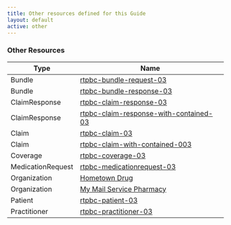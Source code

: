 ```yaml
---
title: Other resources defined for this Guide
layout: default
active: other
---
```


<!-- { :.no_toc } -->

<!-- TOC  the css styling for this is \pages\assets\css\project.css under 'markdown-toc'-->

<!-- * Do not remove this line (it will not be displayed)
{:toc} -->

<!-- end TOC -->

### Other Resources

<table>
<thead>
<tr>
<th>Type</th>
<th>Name</th>
</tr>
</thead>
<tbody>
<tr>
<td>Bundle</td>
<td><a href="Bundle-rtpbc-bundle-request-03.html">rtpbc-bundle-request-03</a></td>
</tr>
<tr>
<td>Bundle</td>
<td><a href="Bundle-rtpbc-bundle-response-03.html">rtpbc-bundle-response-03</a></td>
</tr>
<tr>
<td>ClaimResponse</td>
<td><a href="ClaimResponse-rtpbc-claim-response-03.html">rtpbc-claim-response-03</a></td>
</tr>
<tr>
<td>ClaimResponse</td>
<td><a href="ClaimResponse-rtpbc-claim-response-with-contained-03.html">rtpbc-claim-response-with-contained-03</a></td>
</tr>
<tr>
<td>Claim</td>
<td><a href="Claim-rtpbc-claim-03.html">rtpbc-claim-03</a></td>
</tr>
<tr>
<td>Claim</td>
<td><a href="Claim-rtpbc-claim-with-contained-003.html">rtpbc-claim-with-contained-003</a></td>
</tr>
<tr>
<td>Coverage</td>
<td><a href="Coverage-rtpbc-coverage-03.html">rtpbc-coverage-03</a></td>
</tr>
<tr>
<td>MedicationRequest</td>
<td><a href="MedicationRequest-rtpbc-medicationrequest-03.html">rtpbc-medicationrequest-03</a></td>
</tr>
<tr>
<td>Organization</td>
<td><a href="Organization-rtpbc-organization-03.html">Hometown Drug</a></td>
</tr>
<tr>
<td>Organization</td>
<td><a href="Organization-rtpbc-organization-03m.html">My Mail Service Pharmacy</a></td>
</tr>
<tr>
<td>Patient</td>
<td><a href="Patient-rtpbc-patient-03.html">rtpbc-patient-03</a></td>
</tr>
<tr>
<td>Practitioner</td>
<td><a href="Practitioner-rtpbc-practitioner-03.html">rtpbc-practitioner-03</a></td>
</tr>
</tbody>
</table>
